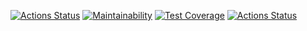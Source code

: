 [![Actions Status](https://github.com/Zithen/python-project-50/actions/workflows/hexlet-check.yml/badge.svg)](https://github.com/Zithen/python-project-50/actions)
[![Maintainability](https://api.codeclimate.com/v1/badges/4a22630d115785218805/maintainability)](https://codeclimate.com/github/Zithen/python-project-50/maintainability)
[![Test Coverage](https://api.codeclimate.com/v1/badges/4a22630d115785218805/test_coverage)](https://codeclimate.com/github/Zithen/python-project-50/test_coverage)
[![Actions Status](https://github.com/Zithen/python-project-50/actions/workflows/actions.yml/badge.svg)](https://github.com/Zithen/python-project-50/actions/workflows/actions.yml)